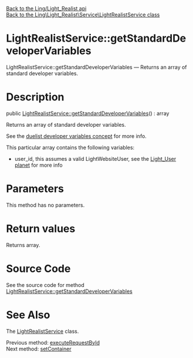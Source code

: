 [Back to the Ling/Light_Realist api](https://github.com/lingtalfi/Light_Realist/blob/master/doc/api/Ling/Light_Realist.md)<br>
[Back to the Ling\Light_Realist\Service\LightRealistService class](https://github.com/lingtalfi/Light_Realist/blob/master/doc/api/Ling/Light_Realist/Service/LightRealistService.md)


LightRealistService::getStandardDeveloperVariables
================



LightRealistService::getStandardDeveloperVariables — Returns an array of standard developer variables.




Description
================


public [LightRealistService::getStandardDeveloperVariables](https://github.com/lingtalfi/Light_Realist/blob/master/doc/api/Ling/Light_Realist/Service/LightRealistService/getStandardDeveloperVariables.md)() : array




Returns an array of standard developer variables.

See the [duelist developer variables concept](https://github.com/lingtalfi/Light_Realist/blob/master/doc/pages/duelist.md#providing-developer-variables) for more info.

This particular array contains the following variables:
- user_id, this assumes a valid LightWebsiteUser, see the [Light_User planet](https://github.com/lingtalfi/Light_User) for more info




Parameters
================

This method has no parameters.


Return values
================

Returns array.








Source Code
===========
See the source code for method [LightRealistService::getStandardDeveloperVariables](https://github.com/lingtalfi/Light_Realist/blob/master/Service/LightRealistService.php#L486-L503)


See Also
================

The [LightRealistService](https://github.com/lingtalfi/Light_Realist/blob/master/doc/api/Ling/Light_Realist/Service/LightRealistService.md) class.

Previous method: [executeRequestById](https://github.com/lingtalfi/Light_Realist/blob/master/doc/api/Ling/Light_Realist/Service/LightRealistService/executeRequestById.md)<br>Next method: [setContainer](https://github.com/lingtalfi/Light_Realist/blob/master/doc/api/Ling/Light_Realist/Service/LightRealistService/setContainer.md)<br>

